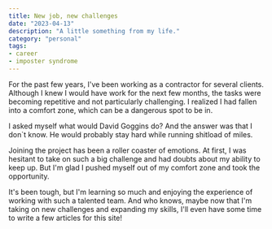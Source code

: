 ```yaml
---
title: New job, new challenges
date: "2023-04-13"
description: "A little something from my life."
category: "personal"
tags:
- career
- imposter syndrome
---
```


For the past few years, I've been working as a contractor for several clients. Although I knew I would have work for the next few months, the tasks were becoming repetitive and not particularly challenging. I realized I had fallen into a comfort zone, which can be a dangerous spot to be in.

I asked myself what would David Goggins do? And the answer was that I don`t know. He would probably stay hard while running shitload of miles. 

Joining the project has been a roller coaster of emotions. At first, I was hesitant to take on such a big challenge and had doubts about my ability to keep up. But I'm glad I pushed myself out of my comfort zone and took the opportunity.

It's been tough, but I'm learning so much and enjoying the experience of working with such a talented team. And who knows, maybe now that I'm taking on new challenges and expanding my skills, I'll even have some time to write a few articles for this site!